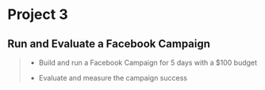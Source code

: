 # Project 3
## Run and Evaluate a Facebook Campaign
>
>* Build and run a Facebook Campaign for 5 days with a $100 budget
>
>* Evaluate and measure the campaign success
